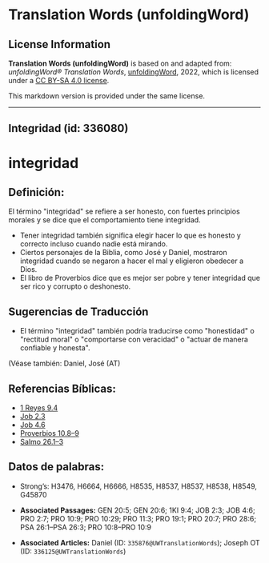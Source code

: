 # Translation Words (unfoldingWord)

## License Information

**Translation Words (unfoldingWord)** is based on and adapted from: _unfoldingWord® Translation Words_, [unfoldingWord](https://unfoldingword.org/utw), 2022, which is licensed under a [CC BY-SA 4.0 license](https://creativecommons.org/licenses/by-sa/4.0/legalcode.en).

This markdown version is provided under the same license.



--------------------------------

## Integridad (id: 336080)

integridad
==========

Definición:
-----------

El término "integridad" se refiere a ser honesto, con fuertes principios morales y se dice que el comportamiento tiene integridad.

* Tener integridad también significa elegir hacer lo que es honesto y correcto incluso cuando nadie está mirando.
* Ciertos personajes de la Biblia, como José y Daniel, mostraron integridad cuando se negaron a hacer el mal y eligieron obedecer a Dios.
* El libro de Proverbios dice que es mejor ser pobre y tener integridad que ser rico y corrupto o deshonesto.

Sugerencias de Traducción
-------------------------

* El término "integridad" también podría traducirse como "honestidad" o "rectitud moral" o "comportarse con veracidad" o "actuar de manera confiable y honesta".

(Véase también: Daniel, José (AT)

Referencias Bíblicas:
---------------------

* [1 Reyes 9\.4](https://ref.ly/1Kgs9:4)
* [Job 2\.3](https://ref.ly/Job2:3)
* [Job 4\.6](https://ref.ly/Job4:6)
* [Proverbios 10\.8–9](https://ref.ly/Prov10:8-Prov10:9)
* [Salmo 26\.1–3](https://ref.ly/Ps26:1-Ps26:3)

Datos de palabras:
------------------

* Strong’s: H3476, H6664, H6666, H8535, H8537, H8537, H8538, H8549, G45870

* **Associated Passages:** GEN 20:5; GEN 20:6; 1KI 9:4; JOB 2:3; JOB 4:6; PRO 2:7; PRO 10:9; PRO 10:29; PRO 11:3; PRO 19:1; PRO 20:7; PRO 28:6; PSA 26:1–PSA 26:3; PRO 10:8–PRO 10:9
* **Associated Articles:** Daniel (ID: `335876@UWTranslationWords`); Joseph OT (ID: `336125@UWTranslationWords`)

